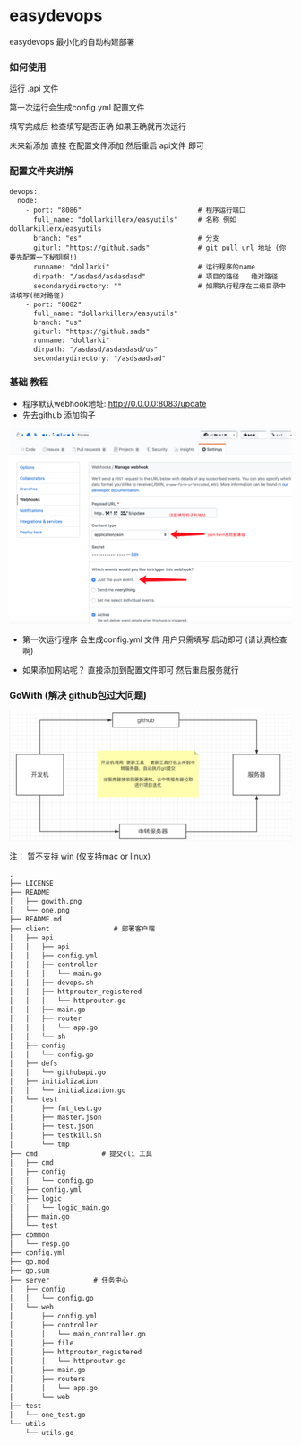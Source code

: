 # easydevops
easydevops 最小化的自动构建部署


### 如何使用
运行 .api 文件 

第一次运行会生成config.yml 配置文件

填写完成后 检查填写是否正确   如果正确就再次运行

未来新添加 直接 在配置文件添加 然后重启 api文件 即可


### 配置文件夹讲解
``` 
devops:
  node:
    - port: "8086"                             # 程序运行端口
      full_name: "dollarkillerx/easyutils"     # 名称 例如 dollarkillerx/easyutils
      branch: "es"                             # 分支
      giturl: "https://github.sads"            # git pull url 地址 (你要先配置一下秘钥啊!)
      runname: "dollarki"                      # 运行程序的name
      dirpath: "/asdasd/asdasdasd"             # 项目的路径   绝对路径
      secondarydirectory: ""                   # 如果执行程序在二级目录中 请填写(相对路径)
    - port: "8082"     
      full_name: "dollarkillerx/easyutils"     
      branch: "us"     
      giturl: "https://github.sads"    
      runname: "dollarki"   
      dirpath: "/asdasd/asdasdasd/us"   
      secondarydirectory: "/asdsaadsad"  
```

### 基础 教程
- 程序默认webhook地址: http://0.0.0.0:8083/update
- 先去github 添加钩子

![github添加钩子](./README/one.png)

- 第一次运行程序 会生成config.yml 文件 用户只需填写  启动即可 (请认真检查啊)

- 如果添加网站呢？ 直接添加到配置文件即可  然后重启服务就行

### GoWith (解决  github包过大问题)
![](./README/gowith.png)


注： 暂不支持 win  (仅支持mac  or linux)

``` 
.
├── LICENSE
├── README
│   ├── gowith.png
│   └── one.png
├── README.md
├── client                # 部署客户端
│   ├── api
│   │   ├── api
│   │   ├── config.yml
│   │   ├── controller
│   │   │   └── main.go
│   │   ├── devops.sh
│   │   ├── httprouter_registered
│   │   │   └── httprouter.go
│   │   ├── main.go
│   │   ├── router
│   │   │   └── app.go
│   │   └── sh
│   ├── config
│   │   └── config.go
│   ├── defs
│   │   └── githubapi.go
│   ├── initialization
│   │   └── initialization.go
│   └── test
│       ├── fmt_test.go
│       ├── master.json
│       ├── test.json
│       ├── testkill.sh
│       └── tmp
├── cmd                # 提交cli 工具
│   ├── cmd
│   ├── config
│   │   └── config.go
│   ├── config.yml
│   ├── logic
│   │   └── logic_main.go
│   ├── main.go
│   └── test
├── common
│   └── resp.go
├── config.yml
├── go.mod
├── go.sum
├── server           # 任务中心
│   ├── config
│   │   └── config.go
│   └── web
│       ├── config.yml
│       ├── controller
│       │   └── main_controller.go
│       ├── file
│       ├── httprouter_registered
│       │   └── httprouter.go
│       ├── main.go
│       ├── routers
│       │   └── app.go
│       └── web
├── test
│   └── one_test.go
└── utils
    └── utils.go
```


